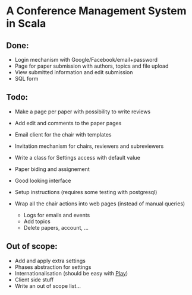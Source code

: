 A Conference Management System in Scala
=======================================

Done:
-----

- Login mechanism with Google/Facebook/email+password
- Page for paper submission with authors, topics and file upload
- View submitted information and edit submission
- SQL form


Todo:
-----

- Make a page per paper with possibility to write reviews
- Add edit and comments to the paper pages
- Email client for the chair with templates
- Invitation mechanism for chairs, reviewers and subreviewers
- Write a class for Settings access with default value
- Paper biding and assignement
- Good looking interface
- Setup instructions (requires some testing with postgresql)

- Wrap all the chair actions into web pages (instead of manual queries)
  - Logs for emails and events
  - Add topics
  - Delete papers, account, ...

Out of scope:
-------------

- Add and apply extra settings
- Phases abstraction for settings
- Internationalisation (should be easy with [Play](http://www.playframework.com/documentation/2.0/JavaI18N))
- Client side stuff
- Write an out of scope list...